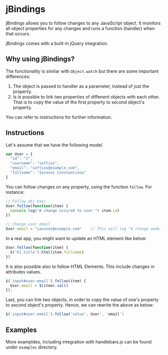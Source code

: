 jBindings
=========

jBindings allows you to follow changes to any JavaScript object. It monitors all object properties for any changes and runs a function (handler) when that occurs.

jBindings comes with a built-in jQuery integration.

Why using jBindings?
-------------------
The functionality is similar with `Object.watch` but there are some important differences:

  1. The object is passed to handler as a parameter, instead of just the property.
  2. Is is possible to link two properties of diffenent objects with each other. That is to copy the value of the first property to second object's property.

You can refer to instructions for further information.

Instructions
------------

Let's assume that we have the following model.

``` JAVASCRIPT
var User = {
  "id": "1",
  "username": "softius",
  "email": "softius@example.com",
  "fullname": "Iacovos Constantinou"
}
```

You can follow changes on any property, using the function `follow`. For instance:

``` JAVASCRIPT
// Follow obj User
User.follow(function(item) {
  console.log("A change occured to user "+ item.id)
})

// Change user email
User.email = "iacovos@example.com"    // This will log "A change made to user 1"
```

In a real app, you might want to update an HTML element like below:

``` JAVASCRIPT
User.follow(function(item) {
  $('h1.title').html(item.fullname)
})
```
It is also possible also to follow HTML Elements. This include changes in attributes values.

``` JAVASCRIPT
$('input#user-email').follow(item) {
  User.email = $(item).val()
});
```

Last, you can link two objects, in order to copy the value of one's property to second object's property. Hence, we can rewrite the above as below:

``` JAVASCRIPT
$('input#user-email').follow('value', User', 'email')
```


Examples
--------
More exampldes, including integration with handlebars.js can be found under `examples` directory. 
